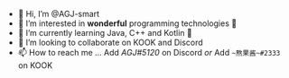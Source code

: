 - 👋 Hi, I’m @AGJ-smart
- 👀 I’m interested in **wonderful** programming technologies 🤯
- 🌱 I’m currently learning Java, C++ and Kotlin 🤔
- 💞️ I’m looking to collaborate on KOOK and Discord
- 📫 How to reach me ... Add *AGJ#5120* on Discord *or* Add `~熬果酱~#2333` on KOOK

<!---
AGJ-smart/AGJ-smart is a ✨ special ✨ repository because its `README.md` (this file) appears on your GitHub profile.
You can click the Preview link to take a look at your changes.
--->
